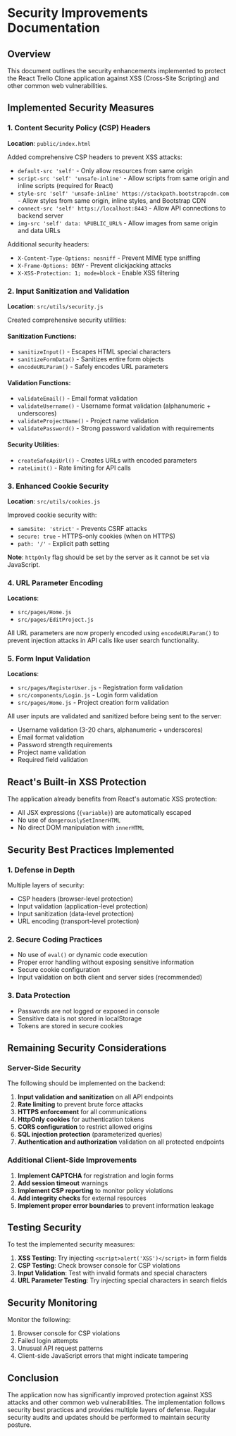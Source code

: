 # Security Improvements Documentation

## Overview
This document outlines the security enhancements implemented to protect the React Trello Clone application against XSS (Cross-Site Scripting) and other common web vulnerabilities.

## Implemented Security Measures

### 1. Content Security Policy (CSP) Headers
**Location**: `public/index.html`

Added comprehensive CSP headers to prevent XSS attacks:
- `default-src 'self'` - Only allow resources from same origin
- `script-src 'self' 'unsafe-inline'` - Allow scripts from same origin and inline scripts (required for React)
- `style-src 'self' 'unsafe-inline' https://stackpath.bootstrapcdn.com` - Allow styles from same origin, inline styles, and Bootstrap CDN
- `connect-src 'self' https://localhost:8443` - Allow API connections to backend server
- `img-src 'self' data: %PUBLIC_URL%` - Allow images from same origin and data URLs

Additional security headers:
- `X-Content-Type-Options: nosniff` - Prevent MIME type sniffing
- `X-Frame-Options: DENY` - Prevent clickjacking attacks
- `X-XSS-Protection: 1; mode=block` - Enable XSS filtering

### 2. Input Sanitization and Validation
**Location**: `src/utils/security.js`

Created comprehensive security utilities:

#### Sanitization Functions:
- `sanitizeInput()` - Escapes HTML special characters
- `sanitizeFormData()` - Sanitizes entire form objects
- `encodeURLParam()` - Safely encodes URL parameters

#### Validation Functions:
- `validateEmail()` - Email format validation
- `validateUsername()` - Username format validation (alphanumeric + underscores)
- `validateProjectName()` - Project name validation
- `validatePassword()` - Strong password validation with requirements

#### Security Utilities:
- `createSafeApiUrl()` - Creates URLs with encoded parameters
- `rateLimit()` - Rate limiting for API calls

### 3. Enhanced Cookie Security
**Location**: `src/utils/cookies.js`

Improved cookie security with:
- `sameSite: 'strict'` - Prevents CSRF attacks
- `secure: true` - HTTPS-only cookies (when on HTTPS)
- `path: '/'` - Explicit path setting

**Note**: `httpOnly` flag should be set by the server as it cannot be set via JavaScript.

### 4. URL Parameter Encoding
**Locations**: 
- `src/pages/Home.js`
- `src/pages/EditProject.js`

All URL parameters are now properly encoded using `encodeURLParam()` to prevent injection attacks in API calls like user search functionality.

### 5. Form Input Validation
**Locations**:
- `src/pages/RegisterUser.js` - Registration form validation
- `src/components/Login.js` - Login form validation
- `src/pages/Home.js` - Project creation form validation

All user inputs are validated and sanitized before being sent to the server:
- Username validation (3-20 chars, alphanumeric + underscores)
- Email format validation
- Password strength requirements
- Project name validation
- Required field validation

## React's Built-in XSS Protection

The application already benefits from React's automatic XSS protection:
- All JSX expressions (`{variable}`) are automatically escaped
- No use of `dangerouslySetInnerHTML`
- No direct DOM manipulation with `innerHTML`

## Security Best Practices Implemented

### 1. Defense in Depth
Multiple layers of security:
- CSP headers (browser-level protection)
- Input validation (application-level protection)
- Input sanitization (data-level protection)
- URL encoding (transport-level protection)

### 2. Secure Coding Practices
- No use of `eval()` or dynamic code execution
- Proper error handling without exposing sensitive information
- Secure cookie configuration
- Input validation on both client and server sides (recommended)

### 3. Data Protection
- Passwords are not logged or exposed in console
- Sensitive data is not stored in localStorage
- Tokens are stored in secure cookies

## Remaining Security Considerations

### Server-Side Security
The following should be implemented on the backend:
1. **Input validation and sanitization** on all API endpoints
2. **Rate limiting** to prevent brute force attacks
3. **HTTPS enforcement** for all communications
4. **HttpOnly cookies** for authentication tokens
5. **CORS configuration** to restrict allowed origins
6. **SQL injection protection** (parameterized queries)
7. **Authentication and authorization** validation on all protected endpoints

### Additional Client-Side Improvements
1. **Implement CAPTCHA** for registration and login forms
2. **Add session timeout** warnings
3. **Implement CSP reporting** to monitor policy violations
4. **Add integrity checks** for external resources
5. **Implement proper error boundaries** to prevent information leakage

## Testing Security

To test the implemented security measures:

1. **XSS Testing**: Try injecting `<script>alert('XSS')</script>` in form fields
2. **CSP Testing**: Check browser console for CSP violations
3. **Input Validation**: Test with invalid formats and special characters
4. **URL Parameter Testing**: Try injecting special characters in search fields

## Security Monitoring

Monitor the following:
1. Browser console for CSP violations
2. Failed login attempts
3. Unusual API request patterns
4. Client-side JavaScript errors that might indicate tampering

## Conclusion

The application now has significantly improved protection against XSS attacks and other common web vulnerabilities. The implementation follows security best practices and provides multiple layers of defense. Regular security audits and updates should be performed to maintain security posture.
